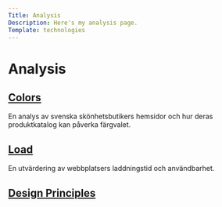 ```yaml
---
Title: Analysis
Description: Here's my analysis page.
Template: technologies
---
```


# Analysis

<div class="box">
<h2><a href="%base_url%?analysis/01_colors">Colors</a></h2>
<p>En analys av svenska skönhetsbutikers hemsidor och hur deras produktkatalog kan påverka färgvalet.
</p>
</div>

<div class="box">
<h2><a href="%base_url%?analysis/02_load">Load</a></h2>
<p>En utvärdering av webbplatsers laddningstid och användbarhet.</p>
</div>

<div class="box">
<h2><a href="%base_url%?analysis/03_design_principles">Design Principles</a></h2>
</div>
